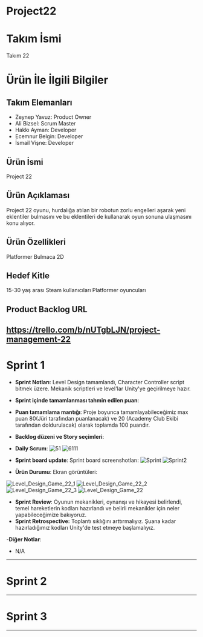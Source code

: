 # Project22

# **Takım İsmi**

Takım 22

# Ürün İle İlgili Bilgiler

## Takım Elemanları

- Zeynep Yavuz: Product Owner
- Ali Bizsel: Scrum Master
- Hakkı Ayman: Developer
- Ecemnur Belgin: Developer
- İsmail Vişne: Developer

## Ürün İsmi
Project 22

## Ürün Açıklaması
Project 22 oyunu, hurdalığa atılan bir robotun zorlu engelleri aşarak yeni eklentiler bulmasını ve bu eklentileri de kullanarak oyun sonuna ulaşmasını konu alıyor.

## Ürün Özellikleri
Platformer
Bulmaca
2D


## Hedef Kitle
15-30 yaş arası
Steam kullanıcıları
Platformer oyuncuları


## Product Backlog URL

https://trello.com/b/nUTgbLJN/project-management-22
---

# Sprint 1

- **Sprint Notları**: Level Design tamamlandı, Character Controller script bitmek üzere. Mekanik scriptleri ve level'lar Unity'ye geçirilmeye hazır.

- **Sprint içinde tamamlanması tahmin edilen puan**: 

- **Puan tamamlama mantığı**: Proje boyunca tamamlayabileceğimiz max puan 80(Jüri tarafından puanlanacak) ve 20 (Academy Club Ekibi tarafından doldurulacak) olarak toplamda 100 puandır.

- **Backlog düzeni ve Story seçimleri**: 

- **Daily Scrum**: 
![51](https://user-images.githubusercontent.com/71822456/167312634-3bf14735-2ab3-4901-b451-3011e803ae00.png)
![6111](https://user-images.githubusercontent.com/71822456/167312635-c886f236-f342-4541-93e6-d1bc8988858f.png)


- **Sprint board update**: Sprint board screenshotları: 
![Sprint](https://user-images.githubusercontent.com/71822456/167312569-6f6d2ea8-6900-44b8-b008-dff7746bdb3b.png)
![Sprint2](https://user-images.githubusercontent.com/71822456/167312571-aed5112c-751a-4ce8-a742-b396fe7fd5e2.png)

- **Ürün Durumu**: Ekran görüntüleri:

![Level_Design_Game_22_1](https://user-images.githubusercontent.com/71822456/167259949-9ba2c256-6ed0-4b6d-af22-6f31ebd8b102.jpg)
![Level_Design_Game_22_2](https://user-images.githubusercontent.com/71822456/167259951-3ea1c9fe-c813-48c3-bb48-e3ac91e73108.jpg)
![Level_Design_Game_22_3](https://user-images.githubusercontent.com/71822456/167259954-889efc7d-69ac-404a-aecf-deb5cfeda52f.jpg)
![Level_Design_Game_22](https://user-images.githubusercontent.com/71822456/167259945-6c0c3cd4-e446-4570-8285-df11c46742c3.jpg)
- **Sprint Review**: 
Oyunun mekanikleri, oynanışı ve hikayesi belirlendi, temel hareketlerin kodları hazırlandı ve belirli mekanikler için neler yapabileceğimize bakıyoruz. 
- **Sprint Retrospective:**
Toplantı sıklığını arttırmalıyız.
Şuana kadar hazırladığımız kodları Unity'de test etmeye başlamalıyız.

-**Diğer Notlar**:
- N/A

---

# Sprint 2


---

# Sprint 3

---
